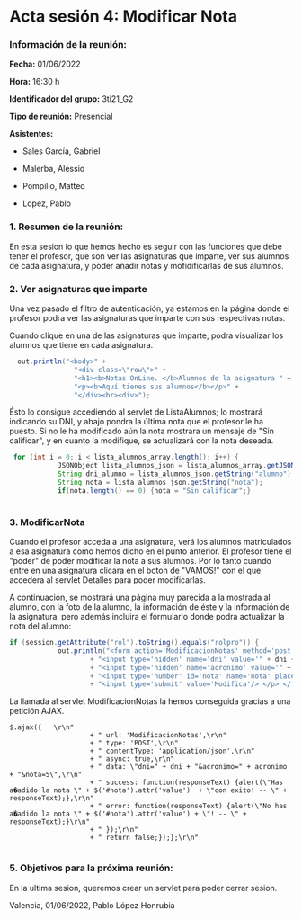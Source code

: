 # Acta sesión 4: Modificar Nota
### Información de la reunión:
**Fecha:**  01/06/2022

**Hora:**  16:30 h

**Identificador del grupo:** 3ti21_G2

**Tipo de reunión:** Presencial

**Asistentes:**

- Sales García, Gabriel

- Malerba, Alessio

- Pompilio, Matteo

- Lopez, Pablo


### 1. Resumen de la reunión:

En esta sesion lo que hemos hecho es seguir con las funciones que debe tener el profesor, que son ver las asignaturas que imparte, ver sus alumnos de cada asignatura, y poder añadir notas y mofidificarlas de sus alumnos.
 

### 2. Ver asignaturas que imparte

Una vez pasado el filtro de autenticación, ya estamos en la página donde el profesor podra ver las asignaturas que imparte con sus respectivas notas. 

Cuando clique en una de las asignaturas que imparte, podra visualizar los alumnos que tiene en cada asignatura. 
```java
  out.println("<body>" + 
                "<div class=\"row\">" + 
                "<h1><b>Notas OnLine. </b>Alumnos de la asignatura " + acronimo + "</h1>" + 
                "<p><b>Aquí tienes sus alumnos</b></p>" + 
                "</div><br><div>");
```


Ésto lo consigue accediendo al servlet de ListaAlumnos; lo mostrará indicando su DNI, y abajo pondra la última nota que el profesor le ha puesto. Si no le ha modificado aún la nota mostrara un mensaje de "Sin calificar", y en cuanto la modifique, se actualizará con la nota deseada.

```java
 for (int i = 0; i < lista_alumnos_array.length(); i++) {
            JSONObject lista_alumnos_json = lista_alumnos_array.getJSONObject(i);
            String dni_alumno = lista_alumnos_json.getString("alumno");
            String nota = lista_alumnos_json.getString("nota");
            if(nota.length() == 0) {nota = "Sin calificar";}
            
```



### 3. ModificarNota

Cuando el profesor acceda a una asignatura, verá los alumnos matriculados a esa asignatura como hemos dicho en el punto anterior. El profesor tiene el "poder" de poder modificar la nota a sus alumnos. Por lo tanto cuando entre en una asignatura
clicara en el boton de "VAMOS!" con el que accedera al servlet Detalles para poder modificarlas.

A continuación, se mostrará una página muy parecida a la mostrada al alumno, con la foto de la alumno, la información de éste y la información de la asignatura, pero además incluira el formulario donde podra actualizar la nota del alumno: 

```java
if (session.getAttribute("rol").toString().equals("rolpro")) {
            out.println("<form action='ModificacionNotas' method='post'> <p> Introduzca la nueva nota(): "
                    + "<input type='hidden' name='dni' value='" + dni + "'/>"
                    + "<input type='hidden' name='acronimo' value='" + acronimo + "'/>"
                    + "<input type='number' id='nota' name='nota' placeholder='" + nota_asignatura + "' min='1' max='10'/>"
                    + "<input type='submit' value='Modifica'/> </p> </form>");

````

La llamada al servlet ModificacionNotas la hemos conseguida gracias a una petición AJAX. 

````
$.ajax({   \r\n"
                    + " url: 'ModificacionNotas',\r\n"
                    + " type: 'POST',\r\n"
                    + " contentType: 'application/json',\r\n"
                    + " async: true,\r\n"
                    + " data: \"dni=" + dni + "&acronimo=" + acronimo + "&nota=5\",\r\n"
                    + " success: function(responseText) {alert(\"Has a�adido la nota \" + $('#nota').attr('value')  + \"con exito! -- \" + responseText);},\r\n"
                    + " error: function(responseText) {alert(\"No has a�adido la nota \" + $('#nota').attr('value') + \"! -- \" + responseText);}\r\n"
                    + " });\r\n"
                    + " return false;});};\r\n"
                    
````



### 5. Objetivos para la próxima reunión:

En la ultima sesion, queremos crear un servlet para poder cerrar sesion. 

Valencia, 01/06/2022, Pablo López Honrubia
